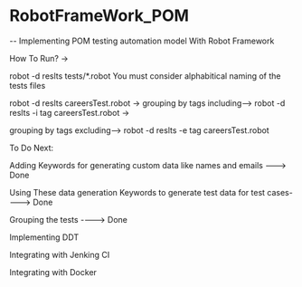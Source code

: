 # RobotFrameWork_POM

-- Implementing POM testing automation model With Robot Framework

How To Run? -> 

robot -d reslts tests/*.robot You must consider alphabitical naming of the tests files

robot -d reslts careersTest.robot -> grouping by tags including--> robot -d reslts -i tag careersTest.robot ->

grouping by tags excluding--> robot -d reslts -e tag careersTest.robot

To Do Next:

Adding Keywords for generating custom data like names and emails ---> Done

Using These data generation Keywords to generate test data for test cases----> Done

Grouping the tests ----> Done

Implementing DDT

Integrating with Jenking CI

Integrating with Docker
